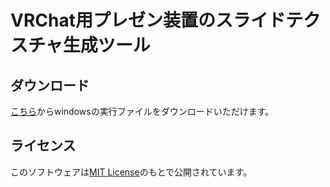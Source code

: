 # VRChat用プレゼン装置のスライドテクスチャ生成ツール

## ダウンロード

[こちら](https://github.com/sansuke05/VRC-presentation-slide-converter/releases)からwindowsの実行ファイルをダウンロードいただけます。

## ライセンス

このソフトウェアは[MIT License](https://github.com/sansuke05/VRC-presentation-slide-converter/blob/master/LICENSE)のもとで公開されています。